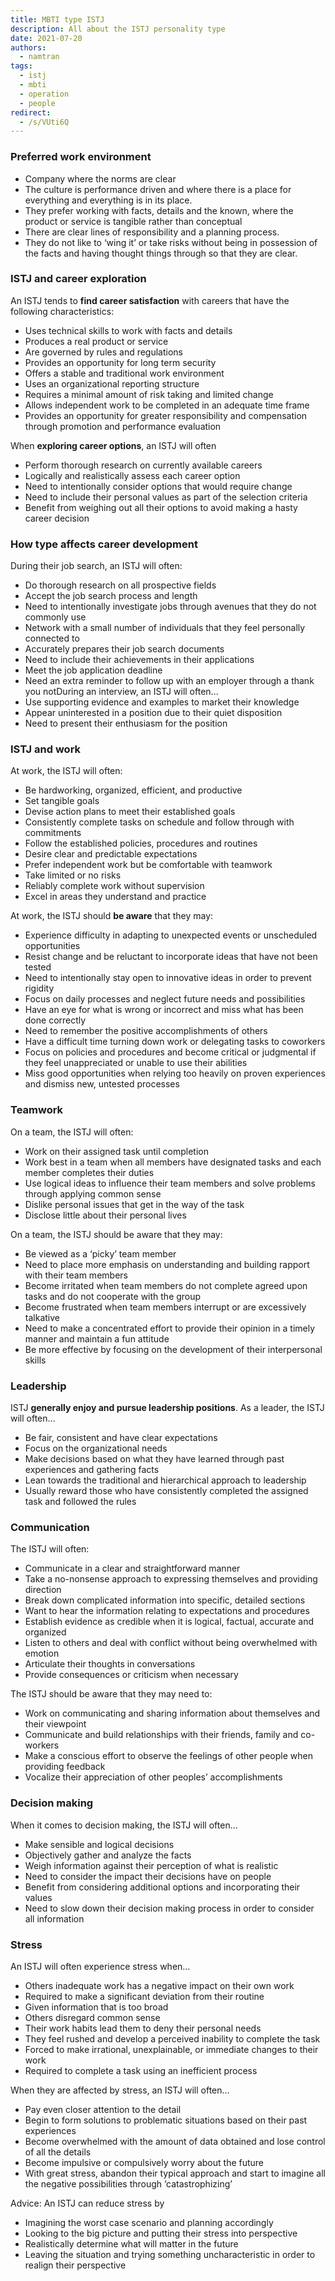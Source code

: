 ```yaml
---
title: MBTI type ISTJ
description: All about the ISTJ personality type
date: 2021-07-20
authors:
  - namtran
tags:
  - istj
  - mbti
  - operation
  - people
redirect:
  - /s/VUti6Q
---
```


### Preferred work environment

- Company where the norms are clear
- The culture is performance driven and where there is a place for everything and everything is in its place.
- They prefer working with facts, details and the known, where the product or service is tangible rather than conceptual
- There are clear lines of responsibility and a planning process.
- They do not like to ‘wing it’ or take risks without being in possession of the facts and having thought things through so that they are clear.

### ISTJ and career exploration

An ISTJ tends to **find career satisfaction** with careers that have the following characteristics:

- Uses technical skills to work with facts and details
- Produces a real product or service
- Are governed by rules and regulations
- Provides an opportunity for long term security
- Offers a stable and traditional work environment
- Uses an organizational reporting structure
- Requires a minimal amount of risk taking and limited change
- Allows independent work to be completed in an adequate time frame
- Provides an opportunity for greater responsibility and compensation through promotion and performance evaluation

When **exploring career options**, an ISTJ will often

- Perform thorough research on currently available careers
- Logically and realistically assess each career option
- Need to intentionally consider options that would require change
- Need to include their personal values as part of the selection criteria
- Benefit from weighing out all their options to avoid making a hasty career decision

### How type affects career development

During their job search, an ISTJ will often:

- Do thorough research on all prospective fields
- Accept the job search process and length
- Need to intentionally investigate jobs through avenues that they do not commonly use
- Network with a small number of individuals that they feel personally connected to
- Accurately prepares their job search documents
- Need to include their achievements in their applications
- Meet the job application deadline
- Need an extra reminder to follow up with an employer through a thank you notDuring an interview, an ISTJ will often...
- Use supporting evidence and examples to market their knowledge
- Appear uninterested in a position due to their quiet disposition
- Need to present their enthusiasm for the position

### ISTJ and work

At work, the ISTJ will often:

- Be hardworking, organized, efficient, and productive
- Set tangible goals
- Devise action plans to meet their established goals
- Consistently complete tasks on schedule and follow through with commitments
- Follow the established policies, procedures and routines
- Desire clear and predictable expectations
- Prefer independent work but be comfortable with teamwork
- Take limited or no risks
- Reliably complete work without supervision
- Excel in areas they understand and practice

At work, the ISTJ should **be aware** that they may:

- Experience difficulty in adapting to unexpected events or unscheduled opportunities
- Resist change and be reluctant to incorporate ideas that have not been tested
- Need to intentionally stay open to innovative ideas in order to prevent rigidity
- Focus on daily processes and neglect future needs and possibilities
- Have an eye for what is wrong or incorrect and miss what has been done correctly
- Need to remember the positive accomplishments of others
- Have a difficult time turning down work or delegating tasks to coworkers
- Focus on policies and procedures and become critical or judgmental if they feel unappreciated or unable to use their abilities
- Miss good opportunities when relying too heavily on proven experiences and dismiss new, untested processes

### Teamwork

On a team, the ISTJ will often:

- Work on their assigned task until completion
- Work best in a team when all members have designated tasks and each member completes their duties
- Use logical ideas to influence their team members and solve problems through applying common sense
- Dislike personal issues that get in the way of the task
- Disclose little about their personal lives

On a team, the ISTJ should be aware that they may:

- Be viewed as a ‘picky’ team member
- Need to place more emphasis on understanding and building rapport with their team members
- Become irritated when team members do not complete agreed upon tasks and do not cooperate with the group
- Become frustrated when team members interrupt or are excessively talkative
- Need to make a concentrated effort to provide their opinion in a timely manner and maintain a fun attitude
- Be more effective by focusing on the development of their interpersonal skills

### Leadership

ISTJ **generally enjoy and pursue leadership positions**. As a leader, the ISTJ will often…

- Be fair, consistent and have clear expectations
- Focus on the organizational needs
- Make decisions based on what they have learned through past experiences and gathering facts
- Lean towards the traditional and hierarchical approach to leadership
- Usually reward those who have consistently completed the assigned task and followed the rules

### Communication

The ISTJ will often:

- Communicate in a clear and straightforward manner
- Take a no-nonsense approach to expressing themselves and providing direction
- Break down complicated information into specific, detailed sections
- Want to hear the information relating to expectations and procedures
- Establish evidence as credible when it is logical, factual, accurate and organized
- Listen to others and deal with conflict without being overwhelmed with emotion
- Articulate their thoughts in conversations
- Provide consequences or criticism when necessary

The ISTJ should be aware that they may need to:

- Work on communicating and sharing information about themselves and their viewpoint
- Communicate and build relationships with their friends, family and co-workers
- Make a conscious effort to observe the feelings of other people when providing feedback
- Vocalize their appreciation of other peoples’ accomplishments

### Decision making

When it comes to decision making, the ISTJ will often…

- Make sensible and logical decisions
- Objectively gather and analyze the facts
- Weigh information against their perception of what is realistic
- Need to consider the impact their decisions have on people
- Benefit from considering additional options and incorporating their values
- Need to slow down their decision making process in order to consider all information

### Stress

An ISTJ will often experience stress when…

- Others inadequate work has a negative impact on their own work
- Required to make a significant deviation from their routine
- Given information that is too broad
- Others disregard common sense
- Their work habits lead them to deny their personal needs
- They feel rushed and develop a perceived inability to complete the task
- Forced to make irrational, unexplainable, or immediate changes to their work
- Required to complete a task using an inefficient process

When they are affected by stress, an ISTJ will often…

- Pay even closer attention to the detail
- Begin to form solutions to problematic situations based on their past experiences
- Become overwhelmed with the amount of data obtained and lose control of all the details
- Become impulsive or compulsively worry about the future
- With great stress, abandon their typical approach and start to imagine all the negative possibilities through ‘catastrophizing’

Advice: An ISTJ can reduce stress by

- Imagining the worst case scenario and planning accordingly
- Looking to the big picture and putting their stress into perspective
- Realistically determine what will matter in the future
- Leaving the situation and trying something uncharacteristic in order to realign their perspective
